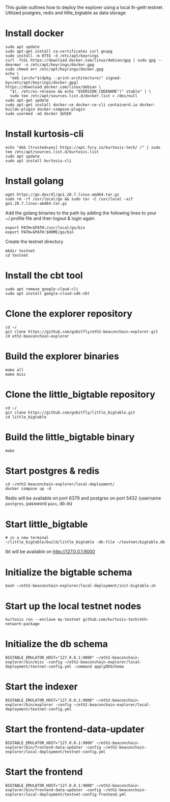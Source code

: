 This guide outlines how to deploy the explorer using a local lh-geth testnet. Utilized postgres, redis and little_bigtable as data storage

# Install docker
```
sudo apt update
sudo apt-get install ca-certificates curl gnupg
sudo install -m 0755 -d /etc/apt/keyrings
curl -fsSL https://download.docker.com/linux/debian/gpg | sudo gpg --dearmor -o /etc/apt/keyrings/docker.gpg
sudo chmod a+r /etc/apt/keyrings/docker.gpg
echo \
  "deb [arch="$(dpkg --print-architecture)" signed-by=/etc/apt/keyrings/docker.gpg] https://download.docker.com/linux/debian \
  "$(. /etc/os-release && echo "$VERSION_CODENAME")" stable" | \
  sudo tee /etc/apt/sources.list.d/docker.list > /dev/null
sudo apt-get update
sudo apt-get install docker-ce docker-ce-cli containerd.io docker-buildx-plugin docker-compose-plugin
sudo usermod -aG docker $USER
```
# Install kurtosis-cli
```
echo "deb [trusted=yes] https://apt.fury.io/kurtosis-tech/ /" | sudo tee /etc/apt/sources.list.d/kurtosis.list
sudo apt update
sudo apt install kurtosis-cli
```
# Install golang
```
wget https://go.dev/dl/go1.20.7.linux-amd64.tar.gz
sudo rm -rf /usr/local/go && sudo tar -C /usr/local -xzf go1.20.7.linux-amd64.tar.gz
```
Add the golang binaries to the path by adding the following lines to your ~/.profile file and then logout & login again
```
export PATH=$PATH:/usr/local/go/bin
export PATH=$PATH:$HOME/go/bin
```
Create the testnet directory
```
mkdir testnet
cd testnet
```
# Install the cbt tool
```
sudo apt remove google-cloud-cli
sudo apt install google-cloud-sdk-cbt
```
# Clone the explorer repository
```
cd ~/
git clone https://github.com/gobitfly/eth2-beaconchain-explorer.git
cd eth2-beaconchain-explorer
```
# Build the explorer binaries
```
make all
make misc
```
# Clone the little_bigtable repository
```
cd ~/
git clone https://github.com/gobitfly/little_bigtable.git
cd little_bigtable
```
# Build the little_bigtable binary
```
make
```
# Start postgres & redis
```
cd ~/eth2-beaconchain-explorer/local-deployment/
docker compose up -d
```
Redis will be available on port 6379 and postgres on port 5432 (username `postgres`, password `pass`, db `db`)
# Start little_bigtable
```
# in a new terminal
~/little_bigtable/build/little_bigtable -db-file ~/testnet/bigtable.db
```
lbt will be available on http://127.0.0.1:9000
# Initialize the bigtable schema
```
bash ~/eth2-beaconchain-explorer/local-deployment/init-bigtable.sh
```
# Start up the local testnet nodes
```
kurtosis run --enclave my-testnet github.com/kurtosis-tech/eth-network-package
```
# Initialize the db schema
```
BIGTABLE_EMULATOR_HOST="127.0.0.1:9000" ~/eth2-beaconchain-explorer/bin/misc -config ~/eth2-beaconchain-explorer/local-deployment/testnet-config.yml -command applyDbSchema
```
# Start the indexer
```
BIGTABLE_EMULATOR_HOST="127.0.0.1:9000" ~/eth2-beaconchain-explorer/bin/explorer -config ~/eth2-beaconchain-explorer/local-deployment/testnet-config.yml
```
# Start the frontend-data-updater
```
BIGTABLE_EMULATOR_HOST="127.0.0.1:9000" ~/eth2-beaconchain-explorer/bin/frontend-data-updater -config ~/eth2-beaconchain-explorer/local-deployment/testnet-config.yml
```
# Start the frontend
```
BIGTABLE_EMULATOR_HOST="127.0.0.1:9000" ~/eth2-beaconchain-explorer/bin/frontend-data-updater -config ~/eth2-beaconchain-explorer/local-deployment/testnet-config-frontend.yml
```
